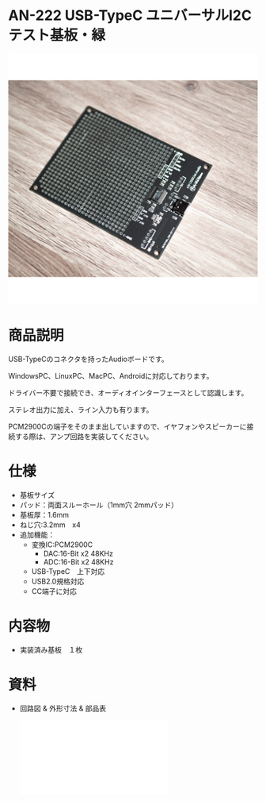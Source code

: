 # AN-222 USB-TypeC ユニバーサルI2Cテスト基板・緑 

![商品画像](./img/1024x1024/DSC_3239.png)

# 商品説明

USB-TypeCのコネクタを持ったAudioボードです。

WindowsPC、LinuxPC、MacPC、Androidに対応しております。

ドライバー不要で接続でき、オーディオインターフェースとして認識します。

ステレオ出力に加え、ライン入力も有ります。

PCM2900Cの端子をそのまま出していますので、イヤフォンやスピーカーに接続する際は、アンプ回路を実装してください。


# 仕様

- 基板サイズ
- パッド：両面スルーホール（1mm穴 2mmパッド）
- 基板厚：1.6mm
- ねじ穴:3.2mm　x4
- 追加機能：
   - 変換IC:PCM2900C
      - DAC:16-Bit x2 48KHz
      - ADC:16-Bit x2 48KHz
   - USB-TypeC　上下対応
   - USB2.0規格対応
   - CC端子に対応

# 内容物

- 実装済み基板　１枚

# 資料

 - 回路図 & 外形寸法 & 部品表

    ![資料](./PDF/Type-C-PCM2900C.pdf)

